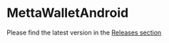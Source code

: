 # MettaWalletAndroid

Please find the latest version in the [Releases section](https://github.com/mettacreativeworld/MettaWalletAndroid/releases/tag/0.0.1)

